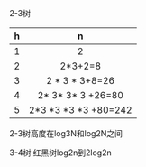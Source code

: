 2-3树



| h    |          n           |
| ---- | :------------------: |
| 1    |          2           |
| 2    |       2*3+2=8        |
| 3    |    2 * 3 * 3+8=26    |
| 4    |  2* 3* 3* 3 +26=80   |
| 5    | 2*3 *3 *3 *3 +80=242 |

2-3树高度在log3N和log2N之间


3-4树
红黑树log2n到2log2n